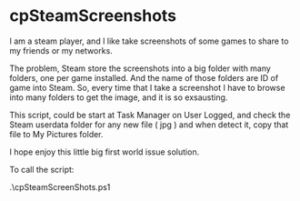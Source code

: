# cpSteamScreenshots

I am a steam player, and I like take screenshots of some games to share to my friends or my networks.

The problem, Steam store the screenshots into a big folder with many folders, one per game installed. And the name of those folders are ID of game into Steam. 
So, every time that I take a screenshot I have to browse into many folders to get the image, and it is so exsausting.

This script, could be start at Task Manager on User Logged, and check the Steam userdata folder for any new file ( jpg ) and when detect it, copy that file to My Pictures folder. 

I hope enjoy this little big first world issue solution.

To call the script:

.\cpSteamScreenShots.ps1 <DIR STEAM>  <DIR Mis Imagenes>
